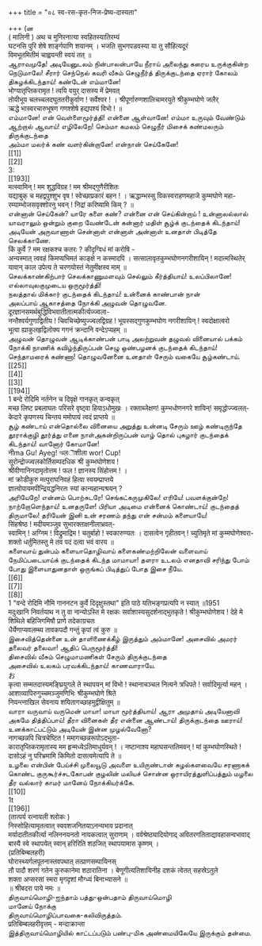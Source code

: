 +++
title = "०८ स्व-रस-कृत-निज-प्रेष्य-दास्यता"

+++
(ன   
( मालिनी ) अथ च मुनिरनात्या स्वहितस्यातिरम्यं   
घटनसि पुरि शेषे शार्ङ्गपाणि शयानम् । भजति सुभगपडवस्या या तु सौहित्यदूरं   
विमभूतमितीमं चाह्वयन्ती स्वयं तत् ॥   
ஆராவமுதே! அடியேனுடலம் நின்பாலன்பாயே நீராய் அலைந்து கரைய உருக்குகின்ற நெடுமாலே! சீரார் செந்நெல் கவரி வீசும் செழுநீர்த் திருக்குடந்தை ஏரார் கோலம் திகழக்கிடந்தாய்! கண்டேன் எம்மானே!   
भोग्यातृप्तिकरामृत ! त्वयि वयुर् दासस्य में प्रेमवत्   
तोयीभूय चलच्चलदघुततरीकुर्वाण ! सर्वेश्वर ! । श्रीपूर्णारुणशालिचामरयुते श्रीकुम्भघोणे जलैर्   
ऋद्धे भास्वरचारुभूषण गणश्शेषे हद्यपश्यं विभो ! ॥   
எம்மானே! என் வெள்ளைமூர்த்தி! என்னை ஆள்வானே! எம்மா உருவும் வேண்டும் ஆற்றால் ஆவாய்! எழிலேறே! செம்மா கமலம் செழுநீர் மிசைக் கண்மலரும் திருக்குடந்தை   
அம்மா மலர்க் கண் வளர்கின்றானே! என்நான் செய்கேனே!   
[[1]]  
[[2]]  
3:   
[[193]]  
मत्स्वामिन् ! मम शुद्धविग्रह ! मम श्रीमद्गुणैरीशितः   
यद्याबुक् च महद्वपुश्शुभ वृष ! स्वेच्छाप्रकारं बहन ! । ऋद्धाम्भस्सु विकस्वराहणमहाजे कुम्मघोणे महा-   
रम्याम्भोजसवृक्शोरनु भवन् ! निद्रां करिष्यामि किम् ? ॥   
என்னான் செய்கேன்? யாரே களை கண்? என்னை என் செய்கின்றாய் ! உன்னாலல்லால் யாவராலும் ஒன்றும் குறை வேண்டேன் கன்னார் மதிள் சூழ்க் குடந்தைக் கிடந்தாய்! அடியேன் அருவாணாள் சென்னாள் என்னாள் அன்னாள் உனதாள் பிடித்தே செலக்காணே.   
किं कुर्वे ? मम रक्षकश्च कतरः ? कीदृग्विधं मां करोषि -   
अन्यस्मात् त्ववहं किमप्यभिमतं काङ्क्षे न कस्मादपि । सत्सालावृतकुम्भघोणनगरीशायिन् ! मदात्मस्थितेर्   
यावान् काल उपेत्य ते चरणयोस्तं नेतुमीक्षस्व माम् ॥   
செலக்காண்கிற்பார் செலக்காணுமளவும் செல்லும் கீர்த்தியாய்! உலப்பிலானே! எல்லாவுலகுமுடைய ஒருமூர்த்தி!   
நலத்தால் மிக்கார் குடந்தைக் கிடந்தாய்! உன்னைக் காண்பான் நான்   
அலப்பாய் ஆகாசத்தை நோக்கி அழுவன் தொழுவனே.   
दूरज्ञानसमर्थबुद्धिविभवातीतात्मकीर्त्यज्ज्वला-   
नन्तैश्वर्यगुणाद्वितीय ! चिवचिच्छेष्युज्ज्वलद्विग्रह ! भूयस्सद्गुणकुम्भघोण नगरीशायिन् ! स्वदोक्षात्वरो   
भूत्वा ह्याकुलहृद्विलोक्य गगनं क्रन्दानि वन्देऽप्यहम् ॥   
அழுவன் தொழுவன் ஆடிக்காண்பன் பாடி அலற்றுவன் தழுவல் வினையால் பக்கம் நோக்கி நாணிக் கவிழ்ந்திருப்பன் செழு ஒண்பழனக் குடந்தைக் கிடந்தாய்! செந்தாமரைக் கண்ணா! தொழுவனேனை உனதாள் சேரும் வகையே சூழ்கண்டாய்.   
[[25]]  
[[4]]  
[[3]]  
[[194]]  
1 बन्दे रोदिमि नर्तनेन च दिवृक्षे गानकृत् कन्वकृत्   
मच्छ लिष्ट प्रबलाघतः परिसरे वृष्ट्वा हियाऽधोमुखः । रक्ताब्जेक्षण! कुम्भधोणनगरे शायिन्! समृद्धोज्ज्वलत्-   
केदारे कृपणस्य चिन्तय ममोपायं त्वदं प्राप्तये ॥   
சூழ் கண்டாய் என்தொல்லை வினையை அறுத்து உன்னடி சேரும் ஊழ் கண்டிருந்தே தூராக்குழி தூர்த்து எனை நாள்அகன்றிருப்பன் வாழ் தொல் புகழார் குடந்தைக் கிடந்தாய்! வானோர் கோமானே!   
नीma Gu! Ayeg! অलীशीला wor! Cup!   
सूरोन्द्रोज्ज्वलकोर्तिसम्पदधिक श्री कुम्भघोणेशय !   
श्रीवीणानिनदामृतोत्तम ! फल ! ज्ञानस्य सिंहोत्तम ! ।   
मां क्रोडीकुरु मत्पुराघनिवहं हित्वा स्वयम्प्राप्तये   
ज्ञात्वोपायमपीन्द्रियद्धनिरतः स्यां कान्यहान्यश्रयन् ?   
அரியேறே! என்னம் பொற்சுடரே! செங்கட்கருமுகிலே! எரியே! பவளக்குன்றே! நாற்றோளெந்தாய்! உனதருளே! பிரியா அடிமை என்னைக் கொண்டாய்! குடந்தைத் திருமாலே! தரியேன் இனி உன் சரணம் தந்து என் சன்மம் களையாயே!   
सिंहश्रेष्ठ ! मदीयमञ्जुव सुभारक्ताक्षनीलाभ्रवत्-   
स्वामिन् ! अग्निम ! विद्रुमाद्रिम ! चतुर्बाहो ! स्वकारुण्यतः । दासत्वेन गृहीतवन् ! च्युतिमृते मां कुम्मघोणेश्वरा-   
शक्तो धर्तुमितस्तु मे तव पदं दत्वा भवं वारय ॥   
களைவாய் துன்பம் களையாதொழிவாய் களைகண்மற்றிலேன் வளைவாய் நேமிப்படையாய்க் குடந்தைக் கிடந்த மாமாயா! தளரா உடலம் எனதாவி சரிந்து போம் போது இளையாதுனதாள் ஒருங்கப் பிடித்துப் போத இசை நீயே.   
[[6]]  
[[7]]  
[[8]]  
1 "वन्दे रोदिमि नौमि गाननटन कुर्वे दिदृक्षुस्तथा" इति पाठे यतिभङ्गप्रत्यपि न स्यात् ॥1951   
मदुःखानि निवर्तयाथ न तु वा नान्योऽस्ति मे रक्षकः सर्वाशास्यसुदर्शनाद्भुतकृते ! श्रीकुम्भघोणेशय ! देहे मे शिथिले बहिजिगमिषौ प्राणे तदेकाग्रचतः   
धैर्येणाप्यवलम्ब्य तावकपदौ गन्तुं कृपां त्वं कुरु ॥   
இசைவித்தென்னை உன் தாளிணைக்கீழ் இருத்தும் அம்மானே! அசைவில் அமரர் தலைவர் தலைவா! ஆதிப் பெருமூர்த்தி!   
திசைவில் வீசும் செழுமாமணிகள் சேரும் திருக்குடந்தை   
அசைவில் உலகம் பரவக்கிடந்தாய்! காணவாராயே.   
お   
कृत्वा सम्मतदास्यमङ्घ्रियुगले ते स्थापयन् मां विभो ! स्थानाचञ्चल नित्यने त्रधिपते ! सर्वादिमूर्त्या महन् । आशाव्यापिरुगुच्चमञ्जुमणिभिः श्रीकुम्भघोणे श्रिते   
नियन्त्नाखिल सेवनाय शयितागच्छाहमुद्वीक्षितुम् ॥   
வாரா வருவாய் வருமென் மாயா! மாயா மூர்த்தியாய்! ஆரா அமுதாய் அடியேனாவி அகமே தித்திப்பாய்! தீரா வினைகள் தீர என்னை ஆண்டாய்! திருக்குடந்தை ஊராய்! உனக்காட்பட்டும் அடியேன் இன்ன முழல்வேனோ?   
नागच्छन्नपि चित्रचेष्टित ! ममागच्छन्नरूपोऽद्भुता-   
कारातृप्तिकरामृतास्य मम हृन्मध्येऽतिमाधुर्यवन् ! । नष्टानाश्य महाघसन्ततिमवन् ! मां कुम्भघोणस्थिते !   
दासोऽहं नु परिभ्रमामि किमितो दासत्वमेत्यापि ते ॥   
உழலை என்பின் பேய்ச்சி முலையூடு அவளை உயிருண்டான் கழல்களவையே சரணாகக் கொண்ட குருகூர்ச்சடகோபன் குழலின் மலியச் சொன்ன ஒராயிரத்துளிப்பத்தும் மழலை தீர வல்லார் காமர் மானேய் நோக்கியர்க்கே.   
[[10]]  
1t   
[[196]]  
(तात्पर्य रत्नावली श्लोकः )   
निस्सोहित्यामृतत्वात् स्ववशजनितयाऽनन्यभाव प्रदानात्   
मर्यादातीतकीर्त्या नलिननयनतो नायकत्वात् सुराणाम् । वर्वश्रेष्ठ्यादियोगाद् अवितरगतिताद्यावहासन्वभावाद्   
बास्यै स्वे स्थापयेत् स्वान् हरिरिति शठजित् स्थापयामास कृष्णम् ।   
(प्रतिबिम्बलहरी)   
घोरास्थ्यर्गलपूतनास्तवपथात् तत्प्राणसम्पायिनस्   
तौ पादौ शरणं गतेन कुरुकानेमा शठारातिना । बेणूगीत्यतिशायिनीह दशकं त्वेतत् सहस्रेऽतुले   
शक्ता अप्सरसां स्मरा मृगदृशां मौग्ध्यं बिनाभ्यासने ॥   
॥ श्रीबदरा पाये नमः ॥   
திருவாய்மொழி-ஐந்தாம் பத்து-ஒன்பதாம் திருவாய்மொழி   
மானேய் நோக்கு   
திருவாய்மொழிப்பாவகை-கலிவிருத்தம்.   
प्रतिबिम्बलहरीवृत्तम् - मन्दाक्रान्ता   
இத்திருவாய்மொழியில் காட்டப்படும் பண்பு-மிக அண்மையிலேயே இருக்கும் தன்மை.   

